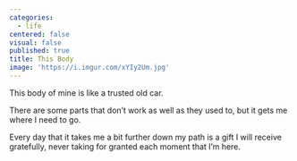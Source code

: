 ```yaml
---
categories:
  - life
centered: false
visual: false
published: true
title: This Body
image: 'https://i.imgur.com/xYIy2Um.jpg'
---
```

This body of mine 
is like a trusted old car.

There are some parts 
that don’t work as well 
as they used to,
but it gets me 
where I need to go. 

Every day that it takes me 
a bit further down my path 
is a gift I will receive gratefully,
never taking for granted
each moment that I’m here.
